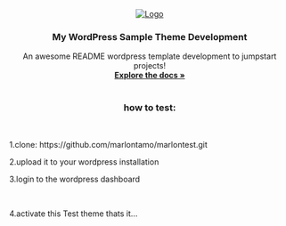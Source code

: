 <div align="center">
  <a href="https://github.com/othneildrew/Best-README-Template">
    <img src="https://marlontest.online/wp-content/uploads/2024/01/cropped-mbt-logo-removebg-preview.png" alt="Logo">
  </a>

  <h3 align="center">My WordPress Sample Theme Development</h3>

  <p align="center">
    An awesome README wordpress template development to jumpstart projects!
    <br />
    <a href="https://github.com/othneildrew/Best-README-Template"><strong>Explore the docs »</strong></a>
    <br />
    <br />
    
  </p>
  <h3 align="center">how to test:</h3></br>
  <p align="left">1.clone: https://github.com/marlontamo/marlontest.git</p>
  
  <p align="left">2.upload it to your wordpress installation</p>
  <p align="left">3.login to the wordpress dashboard</p></br>
  <p align="left">4.activate this Test theme thats it...</p>
</div>
